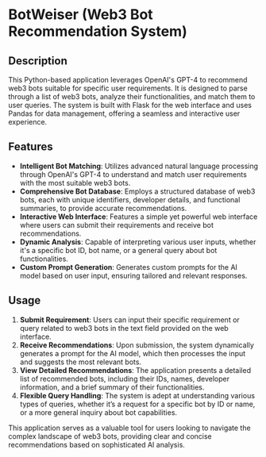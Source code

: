 # BotWeiser (Web3 Bot Recommendation System)
 

## Description
This Python-based application leverages OpenAI's GPT-4 to recommend web3 bots suitable for specific user requirements. It is designed to parse through a list of web3 bots, analyze their functionalities, and match them to user queries. The system is built with Flask for the web interface and uses Pandas for data management, offering a seamless and interactive user experience.

## Features
- **Intelligent Bot Matching**: Utilizes advanced natural language processing through OpenAI's GPT-4 to understand and match user requirements with the most suitable web3 bots.
- **Comprehensive Bot Database**: Employs a structured database of web3 bots, each with unique identifiers, developer details, and functional summaries, to provide accurate recommendations.
- **Interactive Web Interface**: Features a simple yet powerful web interface where users can submit their requirements and receive bot recommendations.
- **Dynamic Analysis**: Capable of interpreting various user inputs, whether it's a specific bot ID, bot name, or a general query about bot functionalities.
- **Custom Prompt Generation**: Generates custom prompts for the AI model based on user input, ensuring tailored and relevant responses.

## Usage

1. **Submit Requirement**: Users can input their specific requirement or query related to web3 bots in the text field provided on the web interface.
2. **Receive Recommendations**: Upon submission, the system dynamically generates a prompt for the AI model, which then processes the input and suggests the most relevant bots.
3. **View Detailed Recommendations**: The application presents a detailed list of recommended bots, including their IDs, names, developer information, and a brief summary of their functionalities.
4. **Flexible Query Handling**: The system is adept at understanding various types of queries, whether it’s a request for a specific bot by ID or name, or a more general inquiry about bot capabilities.

This application serves as a valuable tool for users looking to navigate the complex landscape of web3 bots, providing clear and concise recommendations based on sophisticated AI analysis.
